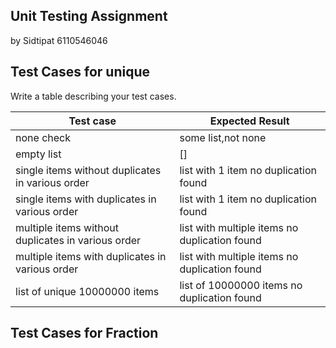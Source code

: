 ## Unit Testing Assignment

by Sidtipat 6110546046

## Test Cases for unique

Write a table describing your test cases.

| Test case                                          | Expected Result                               |
| -------------------------------------------------- | --------------------------------------------- |
| none check                                         | some list,not none                            |
| empty list                                         | []                                            |
| single items without duplicates in various order   | list with 1 item no duplication found         |
| single items with duplicates in various order      | list with 1 item no duplication found         |
| multiple items without duplicates in various order | list with multiple items no duplication found |
| multiple items with duplicates in various order    | list with multiple items no duplication found |
| list of unique 10000000 items                      | list of 10000000 items no duplication found   |

## Test Cases for Fraction
